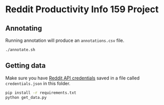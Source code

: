 # Reddit Productivity Info 159 Project
## Annotating
Running annotation will produce an `annotations.csv` file.
```bash
./annotate.sh
```

## Getting data
Make sure you have [Reddit API credentials](https://praw.readthedocs.io/en/stable/getting_started/quick_start.html#read-only-reddit-instances) saved in a file called `credentials.json` in this folder.

```bash
pip install -r requirements.txt
python get_data.py
```
